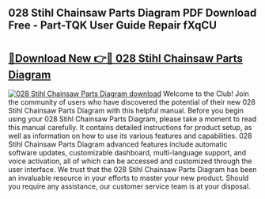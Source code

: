 ## 028 Stihl Chainsaw Parts Diagram PDF Download Free - Part-TQK User Guide Repair fXqCU

# <h2><a href="http://dftcge.blite.top/?on=028+Stihl+Chainsaw+Parts+Diagram">🔗Download New 👉🔴 028 Stihl Chainsaw Parts Diagram</a></h2>

[![028 Stihl Chainsaw Parts Diagram download](https://i.imgur.com/lujVjoI.png)](http://dftcge.blite.top/?on=028+Stihl+Chainsaw+Parts+Diagram)
Welcome to the Club! Join the community of users who have discovered the potential of their new 028 Stihl Chainsaw Parts Diagram with this helpful manual. Before you begin using your 028 Stihl Chainsaw Parts Diagram, please take a moment to read this manual carefully. It contains detailed instructions for product setup, as well as information on how to use its various features and capabilities. 028 Stihl Chainsaw Parts Diagram advanced features include automatic software updates, customizable dashboard, multi-language support, and voice activation, all of which can be accessed and customized through the user interface. We trust that the 028 Stihl Chainsaw Parts Diagram has been an invaluable resource in your efforts to master your new product. Should you require any assistance, our customer service team is at your disposal.
